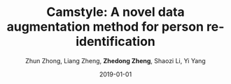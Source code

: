 ---
title: "Camstyle: A novel data augmentation method for person re-identification"
collection: publications
permalink: /publication/2019-01-01-Camstyle-A-novel-data-augmentation-method-for-person-re-identification
date: 2019-01-01
doi: 10.1109/TIP.2018.2874313
venue: 'IEEE Transactions on Image Processing (TIP)'
paperurl: 'https://zdzheng.xyz/files/TIP-08485427.pdf'
code: 'https://github.com/zhunzhong07/CamStyle'
author: 'Zhun Zhong,  Liang Zheng,  <strong>Zhedong Zheng</strong>,  Shaozi Li,  Yi Yang'
citation: ' Zhun Zhong,  Liang Zheng,  Zhedong Zheng,  Shaozi Li,  Yi Yang, &quot;Camstyle: A novel data augmentation method for person re-identification.&quot; IEEE Transactions on Image Processing (TIP), 2019. DOI: 10.1109/TIP.2018.2874313'
pub_year: '2019'
bib: >
    
    @article{zhong2019camstyle,  <br\>    author = "Zhong, Zhun and Zheng, Liang and Zheng, Zhedong and Li, Shaozi and Yang, Yi",  <br\>    doi = "10.1109/TIP.2018.2874313",  <br\>    title = "Camstyle: A novel data augmentation method for person re-identification",  <br\>    journal = "IEEE Transactions on Image Processing (TIP)",  <br\>    volume = "28",  <br\>    number = "3",  <br\>    pages = "1176--1190",  <br\>    year = "2019",  <br\>    url = "https://zdzheng.xyz/files/TIP-08485427.pdf",  <br\>    code = "https://github.com/zhunzhong07/CamStyle",  <br\>    publisher = "IEEE"
    }
    

---